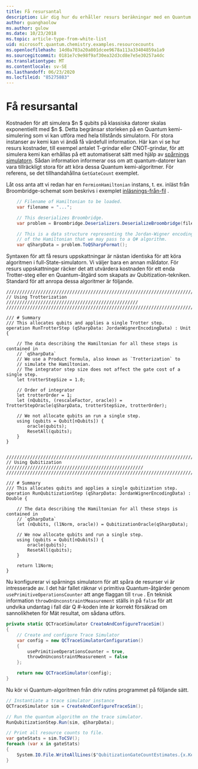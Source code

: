 ```yaml
---
title: Få resursantal
description: Lär dig hur du erhåller resurs beräkningar med en Quantum trace Simulator.
author: guanghaolow
ms.author: gulow
ms.date: 10/23/2018
ms.topic: article-type-from-white-list
uid: microsoft.quantum.chemistry.examples.resourcecounts
ms.openlocfilehash: 14d0a703a20a801dcee9678a113a33404859a1a9
ms.sourcegitcommit: 0181e7c9e98f9af30ea32d3cd8e7e5e30257a4dc
ms.translationtype: MT
ms.contentlocale: sv-SE
ms.lasthandoff: 06/23/2020
ms.locfileid: "85275883"
---
```

# <a name="obtaining-resource-counts"></a>Få resursantal

Kostnaden för att simulera $n $ qubits på klassiska datorer skalas exponentiellt med $n $. Detta begränsar storleken på en Quantum kemi-simulering som vi kan utföra med hela tillstånds simulatorn. För stora instanser av kemi kan vi ändå få värdefull information. Här kan vi se hur resurs kostnader, till exempel antalet T-grindar eller CNOT-grindar, för att simulera kemi kan erhållas på ett automatiserat sätt med hjälp av [spårnings simulatorn](xref:microsoft.quantum.machines.qc-trace-simulator.intro). Sådan information informerar oss om att quantum-datorer kan vara tillräckligt stora för att köra dessa Quantum kemi-algoritmer. För referens, se det tillhandahållna `GetGateCount` exemplet.

Låt oss anta att vi redan har en `FermionHamiltonian` instans, t. ex. inläst från Broombridge-schemat som beskrivs i exemplet [inläsnings-från-fil](xref:microsoft.quantum.chemistry.examples.loadhamiltonian) . 

```csharp
    // Filename of Hamiltonian to be loaded.
    var filename = "...";

    // This deserializes Broombridge.
    var problem = Broombridge.Deserializers.DeserializeBroombridge(filename).ProblemDescriptions.First();

    // This is a data structure representing the Jordan-Wigner encoding 
    // of the Hamiltonian that we may pass to a Q# algorithm.
    var qSharpData = problem.ToQSharpFormat();
```

Syntaxen för att få resurs uppskattningar är nästan identiska för att köra algoritmen i full-State-simulatorn. Vi väljer bara en annan måldator. För resurs uppskattningar räcker det att utvärdera kostnaden för ett enda Trotter-steg eller en Quantum-åtgärd som skapats av Qubitization-tekniken. Standard för att anropa dessa algoritmer är följande.

```qsharp
//////////////////////////////////////////////////////////////////////////
// Using Trotterization //////////////////////////////////////////////////
//////////////////////////////////////////////////////////////////////////

/// # Summary
/// This allocates qubits and applies a single Trotter step.
operation RunTrotterStep (qSharpData: JordanWignerEncodingData) : Unit {
    
    // The data describing the Hamiltonian for all these steps is contained in
    // `qSharpData`
    // We use a Product formula, also known as `Trotterization` to
    // simulate the Hamiltonian.
    // The integrator step size does not affect the gate cost of a single step.
    let trotterStepSize = 1.0;
    
    // Order of integrator
    let trotterOrder = 1;
    let (nQubits, (rescaleFactor, oracle)) = TrotterStepOracle(qSharpData, trotterStepSize, trotterOrder);
    
    // We not allocate qubits an run a single step.
    using (qubits = Qubit[nQubits]) {
        oracle(qubits);
        ResetAll(qubits);
    }
}


//////////////////////////////////////////////////////////////////////////
// Using Qubitization ////////////////////////////////////////////////////
//////////////////////////////////////////////////////////////////////////

/// # Summary
/// This allocates qubits and applies a single qubitization step.
operation RunQubitizationStep (qSharpData: JordanWignerEncodingData) : Double {
    
    // The data describing the Hamiltonian for all these steps is contained in
    // `qSharpData`
    let (nQubits, (l1Norm, oracle)) = QubitizationOracle(qSharpData);
    
    // We now allocate qubits and run a single step.
    using (qubits = Qubit[nQubits]) {
        oracle(qubits);
        ResetAll(qubits);
    }
    
    return l1Norm;
}
```

Nu konfigurerar vi spårnings simulatorn för att spåra de resurser vi är intresserade av. I det här fallet räknar vi primitiva Quantum-åtgärder genom `usePrimitiveOperationsCounter` att ange flaggan till `true` . En teknisk information `throwOnUnconstraintMeasurement` ställs in på `false` för att undvika undantag i fall där Q #-koden inte är korrekt försäkrad om sannolikheten för Mät resultat, om sådana utförs.

```csharp
private static QCTraceSimulator CreateAndConfigureTraceSim()
{
    // Create and configure Trace Simulator
    var config = new QCTraceSimulatorConfiguration()
    {
        usePrimitiveOperationsCounter = true,
        throwOnUnconstraintMeasurement = false
    };

    return new QCTraceSimulator(config);
}
```

Nu kör vi Quantum-algoritmen från driv rutins programmet på följande sätt.

```csharp
// Instantiate a trace simulator instance
QCTraceSimulator sim = CreateAndConfigureTraceSim();

// Run the quantum algorithm on the trace simulator.
RunQubitizationStep.Run(sim, qSharpData);

// Print all resource counts to file.
var gateStats = sim.ToCSV();
foreach (var x in gateStats)
{
    System.IO.File.WriteAllLines($"QubitizationGateCountEstimates.{x.Key}.csv", new string[] { x.Value });
}
```